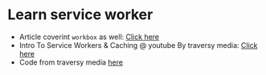 # Learn service worker

- Article coverint `workbox` as well: [Click here](https://blog.bitsrc.io/using-service-workers-with-react-27a4c5e2d1a9)
- Intro To Service Workers & Caching @ youtube By traversy media: [Click here](https://www.youtube.com/watch?v=ksXwaWHCW6k)
- Code from traversy media [here](https://github.com/sahilrajput03/simple_service_worker)
